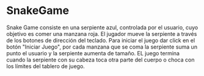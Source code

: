 # SnakeGame
Snake Game consiste en una serpiente azul, controlada por el usuario, cuyo objetivo es comer una manzana roja. El jugador mueve la serpiente a través de los botones de dirección del teclado.
Para iniciar el juego dar click en el botón "Iniciar Juego", por cada manzana que se coma la serpiente suma un punto el usuario y la serpiente aumenta de tamaño. EL juego termina cuando la serpiente con su cabeza toca otra parte del cuerpo o choca con los límites del tablero de juego.